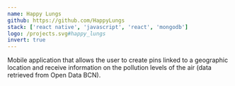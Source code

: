 ```yaml
---
name: Happy Lungs
github: https://github.com/HappyLungs
stack: ['react native', 'javascript', 'react', 'mongodb']
logo: /projects.svg#happy_lungs
invert: true
---
```


Mobile application that allows the user to create pins linked to a geographic
location and receive information on the pollution levels of the air (data retrieved
from Open Data BCN).
